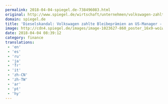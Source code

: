 ```yaml
---
permalink: 2018-04-04-spiegel.de-738496083.html
original: http://www.spiegel.de/wirtschaft/unternehmen/volkswagen-zahlte-bleibepraemien-an-us-manager-a-1201165.html#ref=rss
domain: spiegel.de
title: 'Dieselskandal: Volkswagen zahlte Bleibeprämien an US-Manager - SPIEGEL ONLINE - Wirtschaft'
image: http://cdn4.spiegel.de/images/image-1023627-860_poster_16x9-woiw-1023627.jpg
date: 2018-04-04 08:39:12
category: finance
translations: 
 - 'en'
 - 'es'
 - 'ru'
 - 'ja'
 - 'fr'
 - 'it'
 - 'zh-CN'
 - 'zh-TW'
 - 'ar'
 - 'pt'
 - 'hy'
---
```


